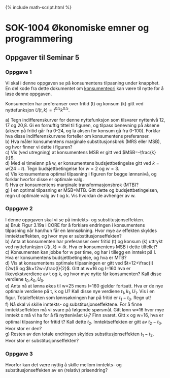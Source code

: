 {% include math-script.html  %} 

# SOK-1004 Økonomiske emner og programmering

## Oppgaver til Seminar 5

### Oppgave 1

Vi skal i denne oppgaven se på konsumentens tilpasning under knapphet. En del kode fra dette dokumentet om [konsumenteori](/seminar/konsumentteori.qmd) kan være til nytte for å løse denne oppgaven.   

Konsumenten har preferanser over fritid (t) og konsum (k) gitt ved nyttefunksjon $U(t,k)=t^{0.5}k^{0.5}$.   

a) Tegn indifferenskurver for denne nyttefunksjon som tilsvarer nyttenivå 12, 17 og 20,8. Gi en fornuftig tittel til figuren, og tilpass benevning på aksene (aksen på fritid går fra 0-24, og la aksen for konsum gå fra 0-100). Forklar hva disse indifferenskurvene forteller om konsumentens preferanser.   
b) Hva måler konsumentens marginale substitusjonsbrøk (MRS eller MSB), og hvor finner vi dette i figuren?   
c) Vis (ved utregning) at konsumentens MSB er gitt ved $MSB=-\frac{k}{t}\$.   
d) Med ei timelønn på w, er konsumentens budsjettbetingelse gitt ved $k=w(24-t)$. Tegn budsjettbetingelse for $w=2$ og $w=3$.    
e) Vis konsumentens optimal tilpasning i figuren for begge lønnsnivå, og forklar hvorfor disse er optimale valg.   
f) Hva er konsumentens marginale transformasjonsbrøk (MTB)?   
g) I en optimal tilpasning er MSB=MTB. Gitt dette og budsjettbetingelsen, regn ut optimale valg av t og k. Vis hvordan de avhenger av w.

### Oppgave 2   

I denne oppgaven skal vi se på inntekts- og substitusjonseffekten.   
a) Bruk Figur 3.19a i CORE for å forklare endringen i konsumentens tilpasning når han/hun får en lønnsøkning. Hvor mye av effekten skyldes inntektseffekten, og hvor mye er substitusjonseffekten?   
b) Anta at konsumenten har preferanser over fritid (t) og konsum (k) uttrykt ved nyttefunksjon $U(t,k)=tk$. Hva er konsumentens MSB i dette tilfellet?    
c) Konsumenten kan jobbe for w per time, og har i tillegg en inntekt på I. Hva er konsumentens budsjettbetingelse, og hva er MTB?   
d) Vis at konsumentens optimale tilpasningen er gitt ved $t=12+\frac{I}{2w}\$ og $k=12w+\frac{I}{2}\$. Gitt at w=16 og I=160 hva er likevekstverdiene av t og k, og hvor mye nytte får konsumenten? Kall disse verdiene $t_0, k_0, U_0$.    
e) Anta nå at lønna økes til w=25 mens I=160 gjelder fortsatt. Hva er de nye optimale verdiene på t, k og U? Kall disse nye verdiene $t_1, k_1, U_1$. Vis i en figur. Totaleffekten som lønnsøkningen har på fritid er $t_1-t_0$. Regn ut!   
f) Nå skal vi skille inntekts- og substitusjonseffektene. For å finne inntektseffekten må vi svare på følgende spørsmål. Gitt lønn w=16 hvor mye inntekt x må vi ha for å få nyttenivået $U_1$? Finn svaret. Gitt x og w=16, hva er optimal tilpasning for fritid t? Kall dette $t_2$. Inntektseffekten er gitt av $t_2-t_0$. Hvor stor er den?   
g) Resten av den totale endringen skyldes substitusjonseffekten $t_1-t_2$. Hvor stor er substitusjonseffekten?



### Oppgave 3  

Hvorfor kan det være nyttig å skille mellom inntekts- og substitusjonseffekten av en (relativ) prisendring?   



